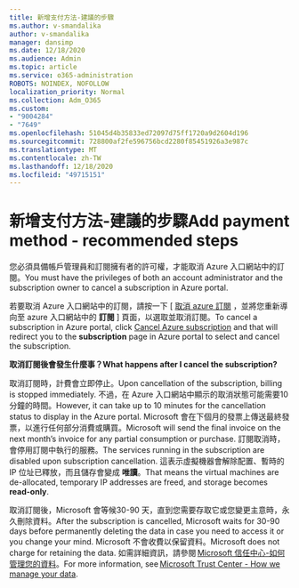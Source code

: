 ```yaml
---
title: 新增支付方法-建議的步驟
ms.author: v-smandalika
author: v-smandalika
manager: dansimp
ms.date: 12/18/2020
ms.audience: Admin
ms.topic: article
ms.service: o365-administration
ROBOTS: NOINDEX, NOFOLLOW
localization_priority: Normal
ms.collection: Adm_O365
ms.custom:
- "9004284"
- "7649"
ms.openlocfilehash: 51045d4b35833ed72097d75ff1720a9d2604d196
ms.sourcegitcommit: 728800af2fe596756bcd2280f85451926a3e987c
ms.translationtype: MT
ms.contentlocale: zh-TW
ms.lasthandoff: 12/18/2020
ms.locfileid: "49715151"
---
```

# <a name="add-payment-method---recommended-steps"></a><span data-ttu-id="b6b2f-102">新增支付方法-建議的步驟</span><span class="sxs-lookup"><span data-stu-id="b6b2f-102">Add payment method - recommended steps</span></span>

<span data-ttu-id="b6b2f-103">您必須具備帳戶管理員和訂閱擁有者的許可權，才能取消 Azure 入口網站中的訂閱。</span><span class="sxs-lookup"><span data-stu-id="b6b2f-103">You must have the privileges of both an account administrator and the subscription owner to cancel a subscription in Azure portal.</span></span> 

<span data-ttu-id="b6b2f-104">若要取消 Azure 入口網站中的訂閱，請按一下 [ [取消 azure 訂閱](https://ms.portal.azure.com/#blade/Microsoft_Azure_Billing/SubscriptionsBlade) ，並將您重新導向至 azure 入口網站中的 **訂閱** ] 頁面，以選取並取消訂閱。</span><span class="sxs-lookup"><span data-stu-id="b6b2f-104">To cancel a subscription in Azure portal, click [Cancel Azure subscription](https://ms.portal.azure.com/#blade/Microsoft_Azure_Billing/SubscriptionsBlade) and that will redirect you to the **subscription** page in Azure portal to select and cancel the subscription.</span></span> 

<span data-ttu-id="b6b2f-105">**取消訂閱後會發生什麼事？**</span><span class="sxs-lookup"><span data-stu-id="b6b2f-105">**What happens after I cancel the subscription?**</span></span> 

<span data-ttu-id="b6b2f-106">取消訂閱時，計費會立即停止。</span><span class="sxs-lookup"><span data-stu-id="b6b2f-106">Upon cancellation of the subscription, billing is stopped immediately.</span></span> <span data-ttu-id="b6b2f-107">不過，在 Azure 入口網站中顯示的取消狀態可能需要10分鐘的時間。</span><span class="sxs-lookup"><span data-stu-id="b6b2f-107">However, it can take up to 10 minutes for the cancellation status to display in the Azure portal.</span></span> <span data-ttu-id="b6b2f-108">Microsoft 會在下個月的發票上傳送最終發票，以進行任何部分消費或購買。</span><span class="sxs-lookup"><span data-stu-id="b6b2f-108">Microsoft will send the final invoice on the next month’s invoice for any partial consumption or purchase.</span></span> <span data-ttu-id="b6b2f-109">訂閱取消時，會停用訂閱中執行的服務。</span><span class="sxs-lookup"><span data-stu-id="b6b2f-109">The services running in the subscription are disabled upon subscription cancellation.</span></span> <span data-ttu-id="b6b2f-110">這表示虛擬機器會解除配置、暫時的 IP 位址已釋放，而且儲存會變成 **唯讀**。</span><span class="sxs-lookup"><span data-stu-id="b6b2f-110">That means the virtual machines are de-allocated, temporary IP addresses are freed, and storage becomes **read-only**.</span></span> 

<span data-ttu-id="b6b2f-111">取消訂閱後，Microsoft 會等候30-90 天，直到您需要存取它或您變更主意時，永久刪除資料。</span><span class="sxs-lookup"><span data-stu-id="b6b2f-111">After the subscription is cancelled, Microsoft waits for 30-90 days before permanently deleting the data in case you need to access it or you change your mind.</span></span> <span data-ttu-id="b6b2f-112">Microsoft 不會收費以保留資料。</span><span class="sxs-lookup"><span data-stu-id="b6b2f-112">Microsoft does not charge for retaining the data.</span></span> <span data-ttu-id="b6b2f-113">如需詳細資訊，請參閱 [Microsoft 信任中心-如何管理您的資料](https://www.microsoft.com/trust-center/privacy/data-management#leave)。</span><span class="sxs-lookup"><span data-stu-id="b6b2f-113">For more information, see [Microsoft Trust Center - How we manage your data](https://www.microsoft.com/trust-center/privacy/data-management#leave).</span></span>



